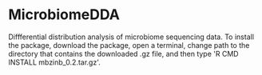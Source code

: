# MicrobiomeDDA
Diffferential distribution analysis of microbiome sequencing data. To install the package, download the package, open a terminal, change path to the directory that contains the downloaded .gz file, and then type 'R CMD INSTALL mbzinb_0.2.tar.gz'. 
